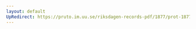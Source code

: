 ```yaml
---
layout: default
UpRedirect: https://pruto.im.uu.se/riksdagen-records-pdf/1877/prot-1877--ak--009/prot-1877--ak--009_014.pdf
---
```

